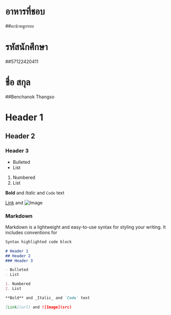 # อาหารที่ชอบ
##คะน้าหมูกรอบ

# รหัสนักศึกษา
##57122420411
# ชื่อ สกุล
##Benchanok  Thangso


# Header 1
## Header 2
### Header 3

- Bulleted
- List

1. Numbered
2. List

**Bold** and _Italic_ and `Code` text

[Link](url) and ![Image](src)

### Markdown

Markdown is a lightweight and easy-to-use syntax for styling your writing. It includes conventions for

```markdown
Syntax highlighted code block

# Header 1
## Header 2
### Header 3

- Bulleted
- List

1. Numbered
2. List

**Bold** and _Italic_ and `Code` text

[Link](url) and ![Image](src) 
